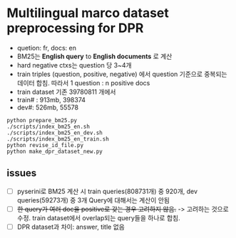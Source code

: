 # Multilingual marco dataset preprocessing for DPR
- quetion: fr, docs: en
- BM25는 **English query** to **English documents** 로 계산
- hard negative ctxs는 question 당 3~4개
- train triples (question, positive, negative) 에서 question 기준으로 중복되는 데이터 합침. 따라서 1 question : n positive docs
- train dataset 기존 39780811 개에서 
- train# : 913mb, 398374 
- dev#: 526mb, 55578 
```
python prepare_bm25.py
./scripts/index_bm25_en.sh
./scripts/index_bm25_en_dev.sh
./scripts/index_bm25_en_train.sh
python revise_id_file.py
python make_dpr_dataset_new.py
```
## issues
- [ ] pyserini로 BM25 계산 시 train queries(808731개) 중 920개, dev queries(59273개) 중 3개 Query에 대해서는 계산이 안됨
- [ ] ~~한 query가 여러 doc을 positive로 갖는 경우 고려하지 않음.~~ -> 고려하는 것으로 수정. train dataset에서 overlap되는 query들을 하나로 합침.
- [ ] DPR dataset과 차이: answer, title 없음
